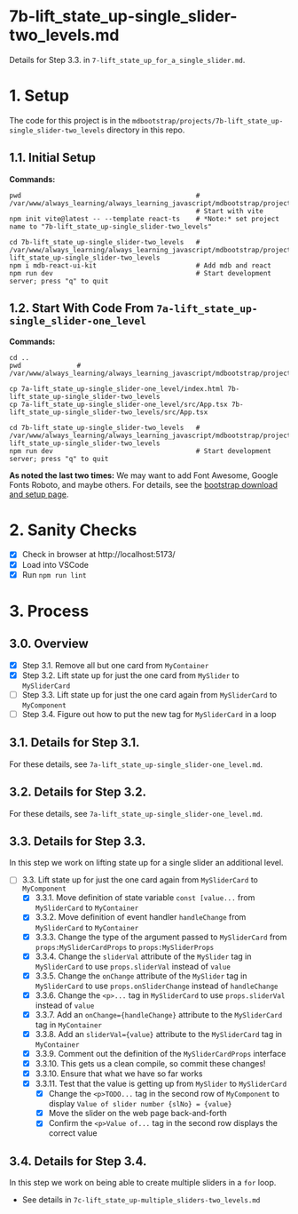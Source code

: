 
# 7b-lift_state_up-single_slider-two_levels.md

Details for Step 3.3. in `7-lift_state_up_for_a_single_slider.md`.

# 1. Setup

The code for this project is in the `mdbootstrap/projects/7b-lift_state_up-single_slider-two_levels` directory in this repo.

## 1.1. Initial Setup

**Commands:**

```
pwd                                            # /var/www/always_learning/always_learning_javascript/mdbootstrap/projects
                                               # Start with vite
npm init vite@latest -- --template react-ts    # *Note:* set project name to "7b-lift_state_up-single_slider-two_levels"

cd 7b-lift_state_up-single_slider-two_levels   # /var/www/always_learning/always_learning_javascript/mdbootstrap/projects/7b-lift_state_up-single_slider-two_levels
npm i mdb-react-ui-kit                         # Add mdb and react
npm run dev                                    # Start development server; press "q" to quit
```

## 1.2. Start With Code From `7a-lift_state_up-single_slider-one_level`

**Commands:**

```
cd ..
pwd              # /var/www/always_learning/always_learning_javascript/mdbootstrap/projects

cp 7a-lift_state_up-single_slider-one_level/index.html 7b-lift_state_up-single_slider-two_levels
cp 7a-lift_state_up-single_slider-one_level/src/App.tsx 7b-lift_state_up-single_slider-two_levels/src/App.tsx

cd 7b-lift_state_up-single_slider-two_levels   # /var/www/always_learning/always_learning_javascript/mdbootstrap/projects/7b-lift_state_up-single_slider-two_levels
npm run dev                                    # Start development server; press "q" to quit
```

**As noted the last two times:** We may want to add Font Awesome, Google Fonts Roboto, and maybe others.
For details, see the
[bootstrap download and setup page](https://mdbootstrap.com/learn/mdb-foundations/bootstrap/download-and-setup/).

# 2. Sanity Checks

- [x] Check in browser at http://localhost:5173/
- [x] Load into VSCode
- [x] Run `npm run lint`

# 3. Process

## 3.0. Overview

- [x] Step 3.1. Remove all but one card from `MyContainer`
- [x] Step 3.2. Lift state up for just the one card from `MySlider` to `MySliderCard`
- [ ] Step 3.3. Lift state up for just the one card again from `MySliderCard` to `MyComponent`
- [ ] Step 3.4. Figure out how to put the new tag for `MySliderCard` in a loop

## 3.1. Details for Step 3.1.

For these details, see `7a-lift_state_up-single_slider-one_level.md`.

## 3.2. Details for Step 3.2.

For these details, see `7a-lift_state_up-single_slider-one_level.md`.

## 3.3. Details for Step 3.3.

In this step we work on lifting state up for a single slider an additional level.

- [ ] 3.3. Lift state up for just the one card again from `MySliderCard` to `MyComponent`
  - [x] 3.3.1. Move definition of state variable `const [value...` from `MySliderCard` to `MyContainer`
  - [x] 3.3.2. Move definition of event handler `handleChange` from `MySliderCard` to `MyContainer`
  - [x] 3.3.3. Change the type of the argument passed to `MySliderCard` from `props:MySliderCardProps` to `props:MySliderProps`
  - [x] 3.3.4. Change the `sliderVal` attribute of the `MySlider` tag in `MySliderCard` to use `props.sliderVal` instead of `value`
  - [x] 3.3.5. Change the `onChange` attribute of the `MySlider` tag in `MySliderCard` to use `props.onSliderChange` instead of `handleChange`
  - [x] 3.3.6. Change the `<p>...` tag in `MySliderCard` to use `props.sliderVal` instead of `value`
  - [x] 3.3.7. Add an `onChange={handleChange}` attribute to the `MySliderCard` tag in `MyContainer`
  - [x] 3.3.8. Add an `sliderVal={value}` attribute to the `MySliderCard` tag in `MyContainer`
  - [x] 3.3.9. Comment out the definition of the `MySliderCardProps` interface
  - [x] 3.3.10. This gets us a clean compile, so commit these changes!
  - [x] 3.3.10. Ensure that what we have so far works
  - [x] 3.3.11. Test that the value is getting up from `MySlider` to `MySliderCard`
    - [x] Change the `<p>TODO...` tag in the second row of `MyComponent` to display `Value of slider number {slNo} = {value}`
    - [x] Move the slider on the web page back-and-forth
    - [x] Confirm the `<p>Value of...` tag in the second row displays the correct value

## 3.4. Details for Step 3.4.

In this step we work on being able to create multiple sliders in a `for` loop.

- See details in `7c-lift_state_up-multiple_sliders-two_levels.md`

